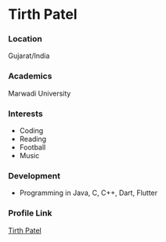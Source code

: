 # Tirth Patel

### Location

Gujarat/India

### Academics

Marwadi University 

### Interests

- Coding
- Reading
- Football
- Music

### Development

- Programming in Java, C, C++, Dart, Flutter

### Profile Link

[Tirth Patel](https://github.com/tirthkp)
